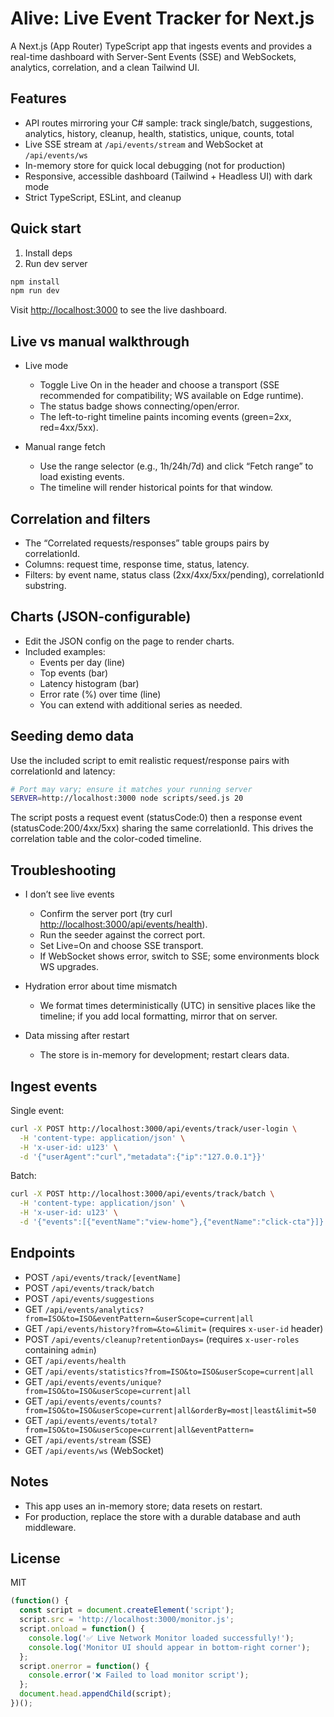 # Alive: Live Event Tracker for Next.js

A Next.js (App Router) TypeScript app that ingests events and provides a real-time dashboard with Server-Sent Events (SSE) and WebSockets, analytics, correlation, and a clean Tailwind UI.

## Features

- API routes mirroring your C# sample: track single/batch, suggestions, analytics, history, cleanup, health, statistics, unique, counts, total
- Live SSE stream at `/api/events/stream` and WebSocket at `/api/events/ws`
- In-memory store for quick local debugging (not for production)
- Responsive, accessible dashboard (Tailwind + Headless UI) with dark mode
- Strict TypeScript, ESLint, and cleanup

## Quick start

1. Install deps
2. Run dev server

```bash
npm install
npm run dev
```

Visit <http://localhost:3000> to see the live dashboard.

## Live vs manual walkthrough

- Live mode
  - Toggle Live On in the header and choose a transport (SSE recommended for compatibility; WS available on Edge runtime).
  - The status badge shows connecting/open/error.
  - The left-to-right timeline paints incoming events (green=2xx, red=4xx/5xx).

- Manual range fetch
  - Use the range selector (e.g., 1h/24h/7d) and click “Fetch range” to load existing events.
  - The timeline will render historical points for that window.

## Correlation and filters

- The “Correlated requests/responses” table groups pairs by correlationId.
- Columns: request time, response time, status, latency.
- Filters: by event name, status class (2xx/4xx/5xx/pending), correlationId substring.

## Charts (JSON-configurable)

- Edit the JSON config on the page to render charts.
- Included examples:
  - Events per day (line)
  - Top events (bar)
  - Latency histogram (bar)
  - Error rate (%) over time (line)
  - You can extend with additional series as needed.

## Seeding demo data

Use the included script to emit realistic request/response pairs with correlationId and latency:

```bash
# Port may vary; ensure it matches your running server
SERVER=http://localhost:3000 node scripts/seed.js 20
```

The script posts a request event (statusCode:0) then a response event (statusCode:200/4xx/5xx) sharing the same correlationId. This drives the correlation table and the color-coded timeline.

## Troubleshooting

- I don’t see live events
  - Confirm the server port (try curl <http://localhost:3000/api/events/health>).
  - Run the seeder against the correct port.
  - Set Live=On and choose SSE transport.
  - If WebSocket shows error, switch to SSE; some environments block WS upgrades.

- Hydration error about time mismatch
  - We format times deterministically (UTC) in sensitive places like the timeline; if you add local formatting, mirror that on server.

- Data missing after restart
  - The store is in-memory for development; restart clears data.

## Ingest events

Single event:

```bash
curl -X POST http://localhost:3000/api/events/track/user-login \
  -H 'content-type: application/json' \
  -H 'x-user-id: u123' \
  -d '{"userAgent":"curl","metadata":{"ip":"127.0.0.1"}}'
```

Batch:

```bash
curl -X POST http://localhost:3000/api/events/track/batch \
  -H 'content-type: application/json' \
  -H 'x-user-id: u123' \
  -d '{"events":[{"eventName":"view-home"},{"eventName":"click-cta"}]}'
```

## Endpoints

- POST `/api/events/track/[eventName]`
- POST `/api/events/track/batch`
- POST `/api/events/suggestions`
- GET `/api/events/analytics?from=ISO&to=ISO&eventPattern=&userScope=current|all`
- GET `/api/events/history?from=&to=&limit=` (requires `x-user-id` header)
- POST `/api/events/cleanup?retentionDays=` (requires `x-user-roles` containing `admin`)
- GET `/api/events/health`
- GET `/api/events/statistics?from=ISO&to=ISO&userScope=current|all`
- GET `/api/events/events/unique?from=ISO&to=ISO&userScope=current|all`
- GET `/api/events/events/counts?from=ISO&to=ISO&userScope=current|all&orderBy=most|least&limit=50`
- GET `/api/events/events/total?from=ISO&to=ISO&userScope=current|all&eventPattern=`
- GET `/api/events/stream` (SSE)
- GET `/api/events/ws` (WebSocket)

## Notes

- This app uses an in-memory store; data resets on restart.
- For production, replace the store with a durable database and auth middleware.

## License

MIT



```js
(function() {
  const script = document.createElement('script');
  script.src = 'http://localhost:3000/monitor.js';
  script.onload = function() {
    console.log('✅ Live Network Monitor loaded successfully!');
    console.log('Monitor UI should appear in bottom-right corner');
  };
  script.onerror = function() {
    console.error('❌ Failed to load monitor script');
  };
  document.head.appendChild(script);
})();
```